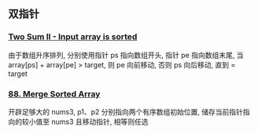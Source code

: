 ## 双指针
### [Two Sum II - Input array is sorted](https://leetcode-cn.com/problems/two-sum-ii-input-array-is-sorted/) 
由于数组升序排列, 分别使用指针 ps 指向数组开头, 指针 pe 指向数组末尾, 当 array[ps] + array[pe] > target, 则 pe 向前移动, 否则 ps 向后移动, 直到 = target 

### [88. Merge Sorted Array](https://leetcode.com/problems/merge-sorted-array/)
开辟足够大的 nums3, p1、p2 分别指向两个有序数组初始位置, 储存当前指针指向的较小值至 nums3 且移动指针, 相等则任选

